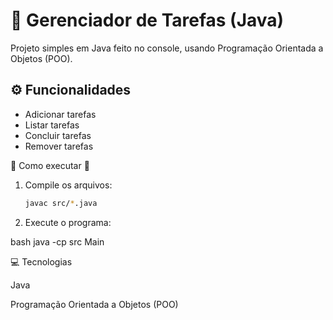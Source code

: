 # 📝 Gerenciador de Tarefas (Java)

Projeto simples em Java feito no console, usando Programação Orientada a Objetos (POO).

## ⚙️ Funcionalidades
- Adicionar tarefas  
- Listar tarefas  
- Concluir tarefas  
- Remover tarefas  

🚀 Como executar  🚀
1. Compile os arquivos:
   ```bash
   javac src/*.java
2. Execute o programa:

bash
   java -cp src Main

💻 Tecnologias

Java

Programação Orientada a Objetos (POO)
